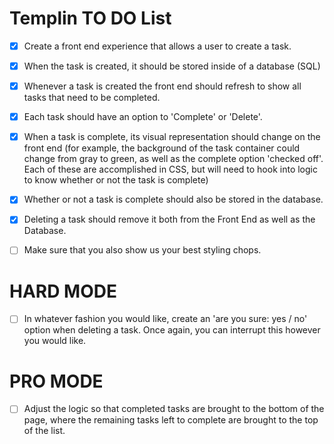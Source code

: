 # Templin TO DO List

- [x] Create a front end experience that allows a user to create a task.
- [x] When the task is created, it should be stored inside of a database (SQL)
- [x] Whenever a task is created the front end should refresh to show all tasks that need to be completed.
- [x] Each task should have an option to 'Complete' or 'Delete'.
- [X] When a task is complete, its visual representation should change on the front end (for example, the background of the task container could change from gray to green, as well as the complete option 'checked off'. Each of these are accomplished in CSS, but will need to hook into logic to know whether or not the task is complete)
- [x] Whether or not a task is complete should also be stored in the database.
- [x] Deleting a task should remove it both from the Front End as well as the Database.

- [ ] Make sure that you also show us your best styling chops.

# HARD MODE

- [ ] In whatever fashion you would like, create an 'are you sure: yes / no' option when deleting a task. Once again, you can interrupt this however you would like.

# PRO MODE

- [ ] Adjust the logic so that completed tasks are brought to the bottom of the page, where the remaining tasks left to complete are brought to the top of the list.